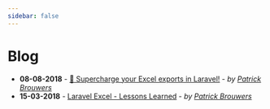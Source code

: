 ```yaml
---
sidebar: false
---
```


# Blog

- **08-08-2018** - [🚀 Supercharge your Excel exports in Laravel!](https://medium.com/@maatwebsite/supercharge-your-excel-exports-in-laravel-eb9f74395995) - _by [Patrick Brouwers](https://twitter.com/patrickbrouwers)_
- **15-03-2018** - [Laravel Excel - Lessons Learned](https://medium.com/@maatwebsite/laravel-excel-lessons-learned-7fee2812551) - _by [Patrick Brouwers](https://twitter.com/patrickbrouwers)_